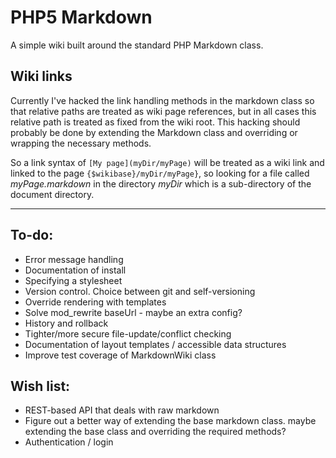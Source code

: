 PHP5 Markdown
=============

A simple wiki built around the standard PHP Markdown class.

Wiki links
----------

Currently I've hacked the link handling methods in the markdown class so that relative paths are treated as wiki page references, but in all cases this relative path is treated as fixed from the wiki root. This hacking should probably be done by extending the Markdown class and overriding or wrapping the necessary methods.

So a link syntax of `[My page](myDir/myPage)` will be treated as a wiki link and linked to the page `{$wikibase}/myDir/myPage}`, so looking for a file called *myPage.markdown* in the directory *myDir* which is a sub-directory of the document directory.

------

To-do:
------

* Error message handling
* Documentation of install
* Specifying a stylesheet
* Version control. Choice between git and self-versioning
* Override rendering with templates
* Solve mod_rewrite baseUrl - maybe an extra config?
* History and rollback
* Tighter/more secure file-update/conflict checking
* Documentation of layout templates / accessible data structures
* Improve test coverage of MarkdownWiki class

Wish list:
----------

* REST-based API that deals with raw markdown
* Figure out a better way of extending the base markdown class.
  maybe extending the base class and overriding the required methods?
* Authentication / login


